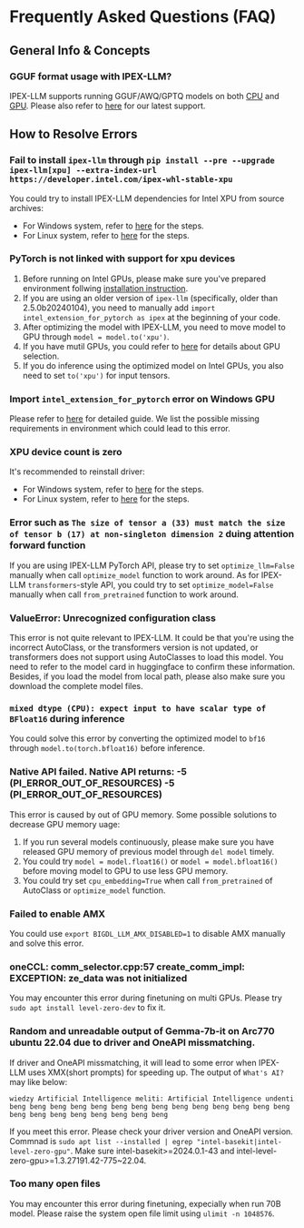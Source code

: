 # Frequently Asked Questions (FAQ)

## General Info & Concepts

### GGUF format usage with IPEX-LLM?

IPEX-LLM supports running GGUF/AWQ/GPTQ models on both [CPU](https://github.com/intel-analytics/ipex-llm/tree/main/python/llm/example/CPU/HF-Transformers-AutoModels/Advanced-Quantizations) and [GPU](https://github.com/intel-analytics/ipex-llm/tree/main/python/llm/example/GPU/HF-Transformers-AutoModels/Advanced-Quantizations).
Please also refer to [here](https://github.com/intel-analytics/ipex-llm?tab=readme-ov-file#latest-update-) for our latest support.

## How to Resolve Errors

### Fail to install `ipex-llm` through `pip install --pre --upgrade ipex-llm[xpu] --extra-index-url https://developer.intel.com/ipex-whl-stable-xpu`

You could try to install IPEX-LLM dependencies for Intel XPU from source archives:
- For Windows system, refer to [here](https://ipex-llm.readthedocs.io/en/latest/doc/LLM/Overview/install_gpu.html#install-ipex-llm-from-wheel) for the steps.
- For Linux system, refer to [here](https://ipex-llm.readthedocs.io/en/latest/doc/LLM/Overview/install_gpu.html#id3) for the steps.

### PyTorch is not linked with support for xpu devices

1. Before running on Intel GPUs, please make sure you've prepared environment follwing [installation instruction](https://ipex-llm.readthedocs.io/en/latest/doc/LLM/Overview/install_gpu.html).
2. If you are using an older version of `ipex-llm` (specifically, older than 2.5.0b20240104), you need to manually add `import intel_extension_for_pytorch as ipex` at the beginning of your code.
3. After optimizing the model with IPEX-LLM, you need to move model to GPU through `model = model.to('xpu')`.
4. If you have mutil GPUs, you could refer to [here](https://ipex-llm.readthedocs.io/en/latest/doc/LLM/Overview/KeyFeatures/multi_gpus_selection.html) for details about GPU selection.
5. If you do inference using the optimized model on Intel GPUs, you also need to set `to('xpu')` for input tensors.

### Import `intel_extension_for_pytorch` error on Windows GPU

Please refer to [here](https://ipex-llm.readthedocs.io/en/latest/doc/LLM/Overview/install_gpu.html#error-loading-intel-extension-for-pytorch) for detailed guide. We list the possible missing requirements in environment which could lead to this error.

### XPU device count is zero

It's recommended to reinstall driver:
- For Windows system, refer to [here](https://ipex-llm.readthedocs.io/en/latest/doc/LLM/Overview/install_gpu.html#prerequisites) for the steps.
- For Linux system, refer to [here](https://ipex-llm.readthedocs.io/en/latest/doc/LLM/Overview/install_gpu.html#id1) for the steps.

### Error such as `The size of tensor a (33) must match the size of tensor b (17) at non-singleton dimension 2` duing attention forward function

If you are using IPEX-LLM PyTorch API, please try to set `optimize_llm=False` manually when call `optimize_model` function to work around. As for IPEX-LLM `transformers`-style API, you could try to set `optimize_model=False` manually when call `from_pretrained` function to work around.

### ValueError: Unrecognized configuration class

This error is not quite relevant to IPEX-LLM. It could be that you're using the incorrect AutoClass, or the transformers version is not updated, or transformers does not support using AutoClasses to load this model. You need to refer to the model card in huggingface to confirm these information. Besides, if you load the model from local path, please also make sure you download the complete model files.

### `mixed dtype (CPU): expect input to have scalar type of BFloat16` during inference

You could solve this error by converting the optimized model to `bf16` through `model.to(torch.bfloat16)` before inference.

### Native API failed. Native API returns: -5 (PI_ERROR_OUT_OF_RESOURCES) -5 (PI_ERROR_OUT_OF_RESOURCES)

This error is caused by out of GPU memory. Some possible solutions to decrease GPU memory uage:
1. If you run several models continuously, please make sure you have released GPU memory of previous model through `del model` timely.
2. You could try `model = model.float16()` or `model = model.bfloat16()` before moving model to GPU to use less GPU memory.
3. You could try set `cpu_embedding=True` when call `from_pretrained` of AutoClass or `optimize_model` function.

### Failed to enable AMX

You could use `export BIGDL_LLM_AMX_DISABLED=1` to disable AMX manually and solve this error.

### oneCCL: comm_selector.cpp:57 create_comm_impl: EXCEPTION: ze_data was not initialized

You may encounter this error during finetuning on multi GPUs. Please try `sudo apt install level-zero-dev` to fix it.

### Random and unreadable output of Gemma-7b-it on Arc770 ubuntu 22.04 due to driver and OneAPI missmatching.

If driver and OneAPI missmatching, it will lead to some error when IPEX-LLM uses XMX(short prompts) for speeding up.
The output of `What's AI?` may like below:
```
wiedzy Artificial Intelligence meliti: Artificial Intelligence undenti beng beng beng beng beng beng beng beng beng beng beng beng beng beng beng beng beng beng beng beng beng beng
```
If you meet this error. Please check your driver version and OneAPI version. Commnad is `sudo apt list --installed | egrep "intel-basekit|intel-level-zero-gpu"`. 
Make sure intel-basekit>=2024.0.1-43 and intel-level-zero-gpu>=1.3.27191.42-775~22.04.

### Too many open files

You may encounter this error during finetuning, expecially when run 70B model. Please raise the system open file limit using `ulimit -n 1048576`.
